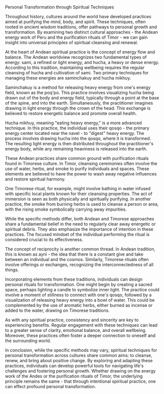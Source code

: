 Personal Transformation through Spiritual Techniques

Throughout history, cultures around the world have developed practices aimed at purifying the mind, body, and spirit. These techniques, often rooted in ancient wisdom traditions, offer pathways to personal growth and transformation. By examining two distinct cultural approaches - the Andean energy work of Peru and the purification rituals of Timor - we can gain insight into universal principles of spiritual cleansing and renewal.

At the heart of Andean spiritual practice is the concept of energy flow and balance. The Andean worldview recognizes two fundamental types of energy: sami, a refined or light energy, and hucha, a heavy or dense energy. According to this tradition, maintaining wellbeing requires the regular cleansing of hucha and cultivation of sami. Two primary techniques for managing these energies are saminchakuy and hucha mikhuy.

Saminchakuy is a method for releasing heavy energy from one's energy field, known as the poq'po. This practice involves visualizing hucha being drawn out of the body and energy field, typically through a point at the base of the spine, and into the earth. Simultaneously, the practitioner imagines drawing in light energy through the crown of the head. This exchange is believed to restore energetic balance and promote overall health.

Hucha mikhuy, meaning "eating heavy energy," is a more advanced technique. In this practice, the individual uses their qosqo - the primary energy center located near the navel - to "digest" heavy energy. The process involves drawing hucha into the qosqo, where it is transformed. The resulting light energy is then distributed throughout the practitioner's energy body, while any remaining heaviness is released into the earth.

These Andean practices share common ground with purification rituals found in Timorese culture. In Timor, cleansing ceremonies often involve the use of water, herbs, and smoke to purify individuals and spaces. These elements are believed to have the power to wash away negative influences and restore spiritual harmony.

One Timorese ritual, for example, might involve bathing in water infused with specific local plants known for their cleansing properties. The act of immersion is seen as both physically and spiritually purifying. In another practice, the smoke from burning herbs is used to cleanse a person or area, with the rising smoke symbolically carrying away impurities.

While the specific methods differ, both Andean and Timorese approaches share a fundamental belief in the need to regularly clear away energetic or spiritual debris. They also emphasize the importance of intention in these practices. The focused mindset of the individual performing the ritual is considered crucial to its effectiveness.

The concept of reciprocity is another common thread. In Andean tradition, this is known as ayni - the idea that there is a constant give and take between an individual and the cosmos. Similarly, Timorese rituals often involve offerings or exchanges, recognizing the interconnectedness of all things.

Incorporating elements from these traditions, individuals can design personal rituals for transformation. One might begin by creating a sacred space, perhaps lighting a candle to symbolize inner light. The practice could involve a moment of stillness to connect with one's qosqo, followed by a visualization of releasing heavy energy into a bowl of water. This could be complemented by the use of aromatic herbs, either burned as incense or added to the water, drawing on Timorese traditions.

As with any spiritual practice, consistency and sincerity are key to experiencing benefits. Regular engagement with these techniques can lead to a greater sense of clarity, emotional balance, and overall wellbeing. Moreover, these practices often foster a deeper connection to oneself and the surrounding world.

In conclusion, while the specific methods may vary, spiritual techniques for personal transformation across cultures share common aims: to cleanse, renew, and bring about positive change. By exploring and adapting these practices, individuals can develop powerful tools for navigating life's challenges and fostering personal growth. Whether drawing on the energy work of the Andes or the purification rituals of Timor, the underlying principle remains the same - that through intentional spiritual practice, one can effect profound personal transformation.